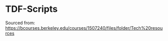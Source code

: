 # TDF-Scripts

Sourced from: https://bcourses.berkeley.edu/courses/1507240/files/folder/Tech%20resources

